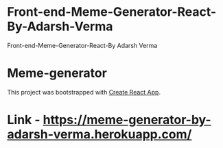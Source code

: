 # Front-end-Meme-Generator-React-By-Adarsh-Verma
Front-end-Meme-Generator-React-By Adarsh Verma

# Meme-generator
This project was bootstrapped with [Create React App](https://github.com/facebook/create-react-app).

# Link - https://meme-generator-by-adarsh-verma.herokuapp.com/
